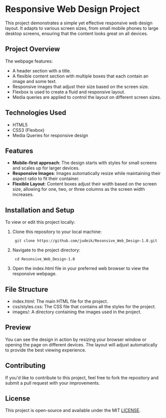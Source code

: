 # Responsive Web Design Project

This project demonstrates a simple yet effective responsive web design layout. It adapts to various screen sizes, from small mobile phones to large desktop screens, ensuring that the content looks great on all devices.

## Project Overview

The webpage features:
- A header section with a title.
- A flexible content section with multiple boxes that each contain an image and some text.
- Responsive images that adjust their size based on the screen size.
- Flexbox is used to create a fluid and responsive layout.
- Media queries are applied to control the layout on different screen sizes.

## Technologies Used

- HTML5
- CSS3 (Flexbox)
- Media Queries for responsive design

## Features

- **Mobile-first approach**: The design starts with styles for small screens and scales up for larger devices.
- **Responsive Images**: Images automatically resize while maintaining their aspect ratio to fit their container.
- **Flexible Layout**: Content boxes adjust their width based on the screen size, allowing for one, two, or three columns as the screen width increases.

## Installation and Setup

To view or edit this project locally:

1. Clone this repository to your local machine:
    ```
     git clone https://github.com/judeik/Resonsive_Web_Design-1.0.git
     ```
2. Navigate to the project directory:

    ```
     cd Resonsive_Web_Design-1.0
     ```
3. Open the index.html file in your preferred web browser to view the responsive webpage.

##   File Structure
- index.html: The main HTML file for the project.
- css/styles.css: The CSS file that contains all the styles for the project.
- images/: A directory containing the images used in the project.

## Preview
You can see the design in action by resizing your browser window or opening the page on different devices. The layout will adjust automatically to provide the best viewing experience.

##  Contributing
If you'd like to contribute to this project, feel free to fork the repository and submit a pull request with your improvements.

##  License
This project is open-source and available under the MIT [LICENSE](LICENSE).
